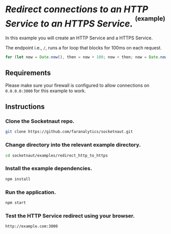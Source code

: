 # *Redirect connections to an HTTP Service to an HTTPS Service.* <sup><sup>(example)</sup></sup>

In this example you will create an HTTP Service and a HTTPS Service.

The endpoint i.e., `/`, runs a for loop that blocks for 100ms on each request.

```js
for (let now = Date.now(), then = now + 100; now < then; now = Date.now()); // Block for 100 milliseconds.
```
## Requirements
Please make sure your firewall is configured to allow connections on `0.0.0.0:3000` for this example to work.

## Instructions

### Clone the Socketnaut repo.
```bash
git clone https://github.com/faranalytics/socketnaut.git
```
### Change directory into the relevant example directory.
```bash
cd socketnaut/examples/redirect_http_to_https
```
### Install the example dependencies.
```bash
npm install
```
### Run the application.
```bash
npm start
```
### Test the HTTP Service redirect using your browser.
```bash
http://example.com:3000
```